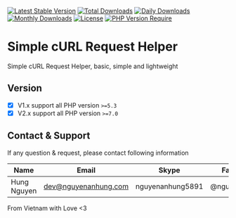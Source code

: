 [![Latest Stable Version](https://img.shields.io/packagist/v/nguyenanhung/simple-curl-request-helper.svg?style=flat-square)](https://packagist.org/packages/nguyenanhung/simple-curl-request-helper)
[![Total Downloads](https://img.shields.io/packagist/dt/nguyenanhung/simple-curl-request-helper.svg?style=flat-square)](https://packagist.org/packages/nguyenanhung/simple-curl-request-helper)
[![Daily Downloads](https://img.shields.io/packagist/dd/nguyenanhung/simple-curl-request-helper.svg?style=flat-square)](https://packagist.org/packages/nguyenanhung/simple-curl-request-helper)
[![Monthly Downloads](https://img.shields.io/packagist/dm/nguyenanhung/simple-curl-request-helper.svg?style=flat-square)](https://packagist.org/packages/nguyenanhung/simple-curl-request-helper)
[![License](https://img.shields.io/packagist/l/nguyenanhung/simple-curl-request-helper.svg?style=flat-square)](https://packagist.org/packages/nguyenanhung/simple-curl-request-helper)
[![PHP Version Require](https://img.shields.io/packagist/dependency-v/nguyenanhung/simple-curl-request-helper/php)](https://packagist.org/packages/nguyenanhung/simple-curl-request-helper)

# Simple cURL Request Helper

Simple cURL Request Helper, basic, simple and lightweight

## Version

- [x] V1.x support all PHP version `>=5.3`
- [x] V2.x support all PHP version `>=7.0`

## Contact & Support

If any question & request, please contact following information

| Name        | Email                | Skype            | Facebook      |
|-------------|----------------------|------------------|---------------|
| Hung Nguyen | dev@nguyenanhung.com | nguyenanhung5891 | @nguyenanhung |

From Vietnam with Love <3
